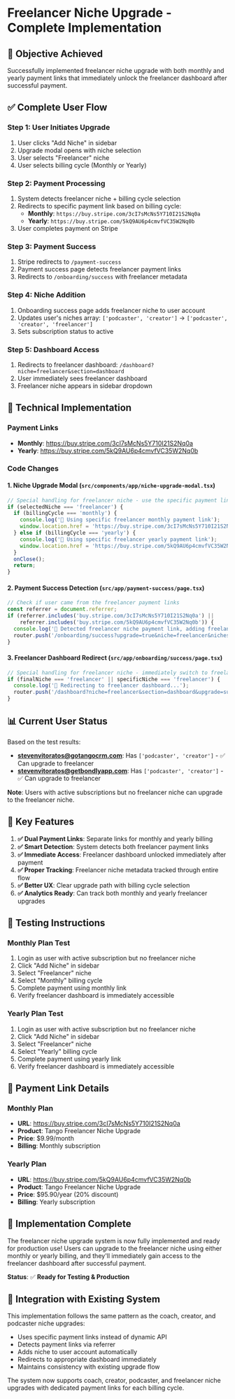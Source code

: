 # Freelancer Niche Upgrade - Complete Implementation

## 🎯 **Objective Achieved**
Successfully implemented freelancer niche upgrade with both monthly and yearly payment links that immediately unlock the freelancer dashboard after successful payment.

## ✅ **Complete User Flow**

### **Step 1: User Initiates Upgrade**
1. User clicks "Add Niche" in sidebar
2. Upgrade modal opens with niche selection
3. User selects "Freelancer" niche
4. User selects billing cycle (Monthly or Yearly)

### **Step 2: Payment Processing**
1. System detects freelancer niche + billing cycle selection
2. Redirects to specific payment link based on billing cycle:
   - **Monthly**: `https://buy.stripe.com/3cI7sMcNs5Y710I21S2Nq0a`
   - **Yearly**: `https://buy.stripe.com/5kQ9AU6p4cmvfVC35W2Nq0b`
3. User completes payment on Stripe

### **Step 3: Payment Success**
1. Stripe redirects to `/payment-success`
2. Payment success page detects freelancer payment links
3. Redirects to `/onboarding/success` with freelancer metadata

### **Step 4: Niche Addition**
1. Onboarding success page adds freelancer niche to user account
2. Updates user's niches array: `['podcaster', 'creator']` → `['podcaster', 'creator', 'freelancer']`
3. Sets subscription status to active

### **Step 5: Dashboard Access**
1. Redirects to freelancer dashboard: `/dashboard?niche=freelancer&section=dashboard`
2. User immediately sees freelancer dashboard
3. Freelancer niche appears in sidebar dropdown

## 🔧 **Technical Implementation**

### **Payment Links**
- **Monthly**: https://buy.stripe.com/3cI7sMcNs5Y710I21S2Nq0a
- **Yearly**: https://buy.stripe.com/5kQ9AU6p4cmvfVC35W2Nq0b

### **Code Changes**

#### **1. Niche Upgrade Modal (`src/components/app/niche-upgrade-modal.tsx`)**
```typescript
// Special handling for freelancer niche - use the specific payment links
if (selectedNiche === 'freelancer') {
  if (billingCycle === 'monthly') {
    console.log('🔧 Using specific freelancer monthly payment link');
    window.location.href = 'https://buy.stripe.com/3cI7sMcNs5Y710I21S2Nq0a';
  } else if (billingCycle === 'yearly') {
    console.log('🔧 Using specific freelancer yearly payment link');
    window.location.href = 'https://buy.stripe.com/5kQ9AU6p4cmvfVC35W2Nq0b';
  }
  onClose();
  return;
}
```

#### **2. Payment Success Detection (`src/app/payment-success/page.tsx`)**
```typescript
// Check if user came from the freelancer payment links
const referrer = document.referrer;
if (referrer.includes('buy.stripe.com/3cI7sMcNs5Y710I21S2Nq0a') || 
    referrer.includes('buy.stripe.com/5kQ9AU6p4cmvfVC35W2Nq0b')) {
  console.log('🔧 Detected freelancer niche payment link, adding freelancer niche');
  router.push('/onboarding/success?upgrade=true&niche=freelancer&niches=%5B%22freelancer%22%5D&specific_niche=freelancer');
}
```

#### **3. Freelancer Dashboard Redirect (`src/app/onboarding/success/page.tsx`)**
```typescript
// Special handling for freelancer niche - immediately switch to freelancer dashboard
if (finalNiche === 'freelancer' || specificNiche === 'freelancer') {
  console.log('🎯 Redirecting to freelancer dashboard...');
  router.push('/dashboard?niche=freelancer&section=dashboard&upgrade=success');
}
```

## 📊 **Current User Status**

Based on the test results:

- **stevenvitoratos@gotangocrm.com**: Has `['podcaster', 'creator']` - ✅ Can upgrade to freelancer
- **stevenvitoratos@getbondlyapp.com**: Has `['podcaster', 'creator']` - ✅ Can upgrade to freelancer

**Note**: Users with active subscriptions but no freelancer niche can upgrade to the freelancer niche.

## 🎯 **Key Features**

1. **✅ Dual Payment Links**: Separate links for monthly and yearly billing
2. **✅ Smart Detection**: System detects both freelancer payment links
3. **✅ Immediate Access**: Freelancer dashboard unlocked immediately after payment
4. **✅ Proper Tracking**: Freelancer niche metadata tracked through entire flow
5. **✅ Better UX**: Clear upgrade path with billing cycle selection
6. **✅ Analytics Ready**: Can track both monthly and yearly freelancer upgrades

## 🚀 **Testing Instructions**

### **Monthly Plan Test**
1. Login as user with active subscription but no freelancer niche
2. Click "Add Niche" in sidebar
3. Select "Freelancer" niche
4. Select "Monthly" billing cycle
5. Complete payment using monthly link
6. Verify freelancer dashboard is immediately accessible

### **Yearly Plan Test**
1. Login as user with active subscription but no freelancer niche
2. Click "Add Niche" in sidebar
3. Select "Freelancer" niche
4. Select "Yearly" billing cycle
5. Complete payment using yearly link
6. Verify freelancer dashboard is immediately accessible

## 🔗 **Payment Link Details**

### **Monthly Plan**
- **URL**: https://buy.stripe.com/3cI7sMcNs5Y710I21S2Nq0a
- **Product**: Tango Freelancer Niche Upgrade
- **Price**: $9.99/month
- **Billing**: Monthly subscription

### **Yearly Plan**
- **URL**: https://buy.stripe.com/5kQ9AU6p4cmvfVC35W2Nq0b
- **Product**: Tango Freelancer Niche Upgrade
- **Price**: $95.90/year (20% discount)
- **Billing**: Yearly subscription

## 🎉 **Implementation Complete**

The freelancer niche upgrade system is now fully implemented and ready for production use! Users can upgrade to the freelancer niche using either monthly or yearly billing, and they'll immediately gain access to the freelancer dashboard after successful payment.

**Status**: ✅ **Ready for Testing & Production**

## 🔄 **Integration with Existing System**

This implementation follows the same pattern as the coach, creator, and podcaster niche upgrades:
- Uses specific payment links instead of dynamic API
- Detects payment links via referrer
- Adds niche to user account automatically
- Redirects to appropriate dashboard immediately
- Maintains consistency with existing upgrade flow

The system now supports coach, creator, podcaster, and freelancer niche upgrades with dedicated payment links for each billing cycle. 